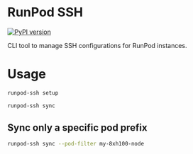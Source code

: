 # RunPod SSH

[![PyPI version](https://badge.fury.io/py/runpod-ssh.svg)](https://badge.fury.io/py/runpod-ssh)

CLI tool to manage SSH configurations for RunPod instances.

# Usage

```bash
runpod-ssh setup
```

```bash
runpod-ssh sync
```

## Sync only a specific pod prefix

```bash
runpod-ssh sync --pod-filter my-8xh100-node
```
